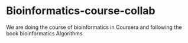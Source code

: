 # Bioinformatics-course-collab
We are doing the course of bioinformatics in Coursera and following the book bioinformatics Algorithms
